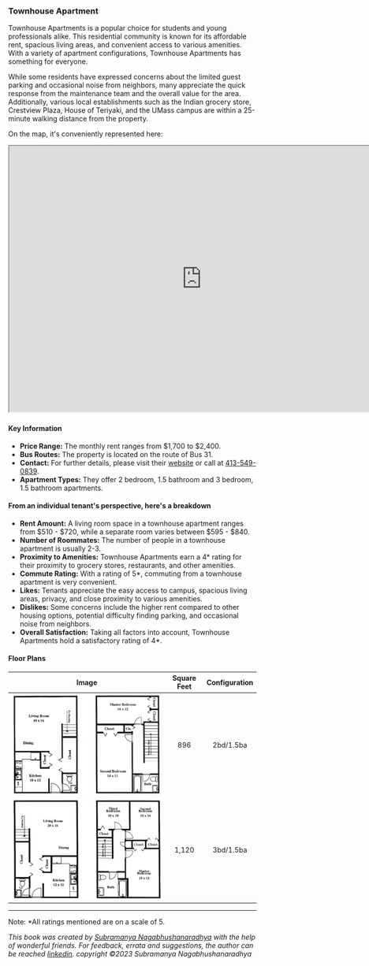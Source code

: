 ### Townhouse Apartment

Townhouse Apartments is a popular choice for students and young professionals alike. This residential community is known for its affordable rent, spacious living areas, and convenient access to various amenities. With a variety of apartment configurations, Townhouse Apartments has something for everyone.

While some residents have expressed concerns about the limited guest parking and occasional noise from neighbors, many appreciate the quick response from the maintenance team and the overall value for the area. Additionally, various local establishments such as the Indian grocery store, Crestview Plaza, House of Teriyaki, and the UMass campus are within a 25-minute walking distance from the property.

On the map, it's conveniently represented here:
<iframe src="https://www.google.com/maps/d/embed?mid=1iZI2pp4KPUL4NgdxzbauUGJkXyEgQiw&ehbc=2E312F" width="780" height="540"></iframe>

#### Key Information
- **Price Range:** The monthly rent ranges from $1,700 to $2,400.
- **Bus Routes:** The property is located on the route of Bus 31.
- **Contact:** For further details, please visit their [website](https://www.townehouseofamherst.com) or call at [413-549-0839](tel:413-549-0839).
- **Apartment Types:** They offer 2 bedroom, 1.5 bathroom and 3 bedroom, 1.5 bathroom apartments.

#### From an individual tenant's perspective, here's a breakdown
- **Rent Amount:** A living room space in a townhouse apartment ranges from $510 - $720, while a separate room varies between $595 - $840.
- **Number of Roommates:** The number of people in a townhouse apartment is usually 2-3.
- **Proximity to Amenities:** Townhouse Apartments earn a 4* rating for their proximity to grocery stores, restaurants, and other amenities.
- **Commute Rating:** With a rating of 5*, commuting from a townhouse apartment is very convenient.
- **Likes:** Tenants appreciate the easy access to campus, spacious living areas, privacy, and close proximity to various amenities.
- **Dislikes:** Some concerns include the higher rent compared to other housing options, potential difficulty finding parking, and occasional noise from neighbors.
- **Overall Satisfaction:** Taking all factors into account, Townhouse Apartments hold a satisfactory rating of 4*.

#### Floor Plans
| Image | Square Feet | Configuration |
| :---: | :---: | :---: |
| ![Floor Plan 1](/assets/townhouse_floorplan_1.jpeg) | 896 | 2bd/1.5ba |
| ![Floor Plan 2](/assets/townhouse_floorplan_2.jpeg) | 1,120 | 3bd/1.5ba |

---
Note: 
*All ratings mentioned are on a scale of 5.

*This book was created by [Subramanya Nagabhushanaradhya](https://subramanya.ai) with the help of wonderful friends. For feedback, errata and suggestions, the author can be reached [linkedin](https://www.linkedin.com/in/nsubramanya). copyright ©2023 Subramanya Nagabhushanaradhya*